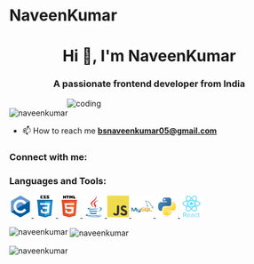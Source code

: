 # NaveenKumar
<h1 align="center">Hi 👋, I'm NaveenKumar</h1>
<h3 align="center">A passionate frontend developer from India</h3>
<img align="right" alt="coding "width="400" src="https://www.google.com/imgres?q=animated%20coding%20gif&imgurl=https%3A%2F%2Fcdn.dribbble.com%2Fusers%2F1162077%2Fscreenshots%2F3848914%2Fprogrammer.gif&imgrefurl=https%3A%2F%2Foutlane.co%2Fnow%2Fnew-shot-programmer-animation%2F&docid=hyRv46xL2D6dsM&tbnid=ZmOH4FBlhx83-M&vet=12ahUKEwiDh_KZxOOIAxXmxjgGHTcAGIAQM3oECGkQAA..i&w=800&h=600&hcb=2&ved=2ahUKEwiDh_KZxOOIAxXmxjgGHTcAGIAQM3oECGkQAA">

<p align="left"> <img src="https://komarev.com/ghpvc/?username=naveenkumar&label=Profile%20views&color=0e75b6&style=flat" alt="naveenkumar" /> </p>

- 📫 How to reach me **bsnaveenkumar05@gmail.com**

<h3 align="left">Connect with me:</h3>
<p align="left">
</p>

<h3 align="left">Languages and Tools:</h3>
<p align="left"> <a href="https://www.cprogramming.com/" target="_blank" rel="noreferrer"> <img src="https://raw.githubusercontent.com/devicons/devicon/master/icons/c/c-original.svg" alt="c" width="40" height="40"/> </a> <a href="https://www.w3schools.com/css/" target="_blank" rel="noreferrer"> <img src="https://raw.githubusercontent.com/devicons/devicon/master/icons/css3/css3-original-wordmark.svg" alt="css3" width="40" height="40"/> </a> <a href="https://www.w3.org/html/" target="_blank" rel="noreferrer"> <img src="https://raw.githubusercontent.com/devicons/devicon/master/icons/html5/html5-original-wordmark.svg" alt="html5" width="40" height="40"/> </a> <a href="https://www.java.com" target="_blank" rel="noreferrer"> <img src="https://raw.githubusercontent.com/devicons/devicon/master/icons/java/java-original.svg" alt="java" width="40" height="40"/> </a> <a href="https://developer.mozilla.org/en-US/docs/Web/JavaScript" target="_blank" rel="noreferrer"> <img src="https://raw.githubusercontent.com/devicons/devicon/master/icons/javascript/javascript-original.svg" alt="javascript" width="40" height="40"/> </a> <a href="https://www.mysql.com/" target="_blank" rel="noreferrer"> <img src="https://raw.githubusercontent.com/devicons/devicon/master/icons/mysql/mysql-original-wordmark.svg" alt="mysql" width="40" height="40"/> </a> <a href="https://www.python.org" target="_blank" rel="noreferrer"> <img src="https://raw.githubusercontent.com/devicons/devicon/master/icons/python/python-original.svg" alt="python" width="40" height="40"/> </a> <a href="https://reactjs.org/" target="_blank" rel="noreferrer"> <img src="https://raw.githubusercontent.com/devicons/devicon/master/icons/react/react-original-wordmark.svg" alt="react" width="40" height="40"/> </a> </p>

<p><img align="left" src="https://github-readme-stats.vercel.app/api/top-langs?username=naveenkumar&show_icons=true&locale=en&layout=compact" alt="naveenkumar" /></p>

<p>&nbsp;<img align="center" src="https://github-readme-stats.vercel.app/api?username=naveenkumar&show_icons=true&locale=en" alt="naveenkumar" /></p>

<p><img align="center" src="https://github-readme-streak-stats.herokuapp.com/?user=naveenkumar&" alt="naveenkumar" /></p>

